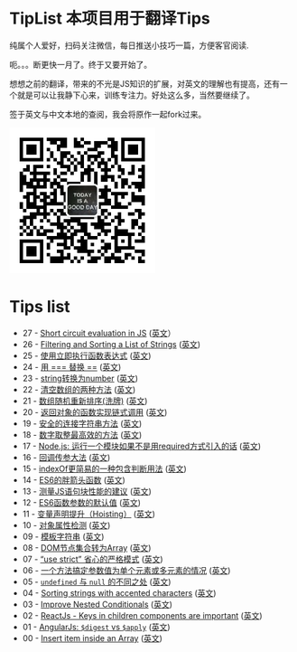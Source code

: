 # TipList 本项目用于翻译Tips

纯属个人爱好，扫码关注微信，每日推送小技巧一篇，方便客官阅读.  

呃。。。断更快一月了。终于又要开始了。

想想之前的翻译，带来的不光是JS知识的扩展，对英文的理解也有提高，还有一个就是可以让我静下心来，训练专注力。好处这么多，当然要继续了。

签于英文与中文本地的查阅，我会将原作一起fork过来。

![header](https://raw.githubusercontent.com/goldcoast/jstips/master/resources/qrcode_wechat.jpg)





# Tips list

- 27 - [Short circuit evaluation in JS](https://github.com/goldcoast/jstips/blob/master/_posts/cn/2016-01-27-short-circiut-evaluation-in-js.md) ([英文](https://github.com/goldcoast/jstips/blob/master/_posts/en/2016-01-27-short-circiut-evaluation-in-js.md)）
- 26 - [Filtering and Sorting a List of Strings](https://github.com/goldcoast/jstips/blob/master/_posts/cn/2016-01-26-filtering-and-sorting-a-list-of-strings.md) ([英文](https://github.com/goldcoast/jstips/blob/master/_posts/en/2016-01-26-filtering-and-sorting-a-list-of-strings.md))
- 25 - [使用立即执行函数表达式](https://github.com/goldcoast/jstips/blob/master/_posts/cn/2016-01-25-Using-immediately-invoked-function-expression.md) ([英文](https://github.com/goldcoast/jstips/blob/master/_posts/en/2016-01-25-Using-immediately-invoked-function-expression.md))
- 24 - [用 === 替换 ==](https://github.com/goldcoast/jstips/blob/master/_posts/cn/2016-01-24-use_%3D%3D%3D_instead_of_%3D%3D.md) ([英文](https://github.com/goldcoast/jstips/blob/master/_posts/en/2016-01-24-use_%3D%3D%3D_instead_of_%3D%3D.md))
- 23 - [string转换为number](https://github.com/goldcoast/jstips/blob/master/_posts/cn/2016-01-23-converting-to-number-fast-way.md) ([英文](https://github.com/goldcoast/jstips/blob/master/_posts/en/2016-01-23-converting-to-number-fast-way.md))
- 22 - [清空数组的两种方法](https://github.com/goldcoast/jstips/blob/master/_posts/cn/2016-01-22-two-ways-to-empty-an-array.md) ([英文](https://github.com/goldcoast/jstips/blob/master/_posts/en/2016-01-22-two-ways-to-empty-an-array.md))
- 21 - [数组随机重新排序(洗牌)](https://github.com/goldcoast/jstips/blob/master/_posts/cn/2016-01-21-shuffle-an-array.md) ([英文](https://github.com/goldcoast/jstips/blob/master/_posts/en/2016-01-21-shuffle-an-array.md))
- 20 - [返回对象的函数实现链式调用](https://github.com/goldcoast/jstips/blob/master/_posts/cn/2016-01-20-return-objects-to-enable-chaining-of-functions.md) ([英文](https://github.com/goldcoast/jstips/blob/master/_posts/en/2016-01-20-return-objects-to-enable-chaining-of-functions.md))
- 19 - [安全的连接字符串方法](https://github.com/goldcoast/jstips/blob/master/_posts/cn/2016-01-19-safe-string-concatenation.md) ([英文](https://github.com/goldcoast/jstips/blob/master/_posts/en/2016-01-19-safe-string-concatenation.md))
- 18 - [数字取整最高效的方法](https://github.com/goldcoast/jstips/blob/master/_posts/cn/2016-01-18-rounding-the-fast-way.md) ([英文](https://github.com/goldcoast/jstips/blob/master/_posts/en/2016-01-18-rounding-the-fast-way.md))
- 17 - [Node.js: 运行一个模块如果不是用required方式引入的话](https://github.com/goldcoast/jstips/blob/master/_posts/cn/2016-01-17-nodejs-run-a-module-if-it-is-not-required.md) ([英文](https://github.com/goldcoast/jstips/blob/master/_posts/en/2016-01-17-nodejs-run-a-module-if-it-is-not-required.md))
- 16 - [回调传参大法](https://github.com/goldcoast/jstips/blob/master/_posts/cn/2016-01-16-passing-arguments-to-callback-functions.md) ([英文](https://github.com/goldcoast/jstips/blob/master/_posts/en/2016-01-16-passing-arguments-to-callback-functions.md))
- 15 - [indexOf更简易的一种包含判断用法](https://github.com/goldcoast/jstips/blob/master/_posts/cn/2016-01-15-even-simpler-way-of-using-indexof-as-a-contains-clause.md) ([英文](https://github.com/goldcoast/jstips/blob/master/_posts/en/2016-01-15-even-simpler-way-of-using-indexof-as-a-contains-clause.md))
- 14 - [ES6的胖箭头函数](https://github.com/goldcoast/jstips/blob/master/_posts/cn/2016-01-14-fat-arrow-functions.md) ([英文](https://github.com/goldcoast/jstips/blob/master/_posts/en/2016-01-14-fat-arrow-functions.md))
- 13 - [测量JS语句块性能的建议](https://github.com/goldcoast/jstips/blob/master/_posts/cn/2016-01-13-tip-to-measure-performance-of-a-javascript-block.md) ([英文](https://github.com/goldcoast/jstips/blob/master/_posts/en/2016-01-13-tip-to-measure-performance-of-a-javascript-block.md))
- 12 - [ES6函数参数的默认值](https://github.com/goldcoast/jstips/blob/master/_posts/cn/2016-01-12-pseudomandatory-parameters-in-es6-functions.md) ([英文](https://github.com/goldcoast/jstips/blob/master/_posts/en/2016-01-12-pseudomandatory-parameters-in-es6-functions.md))
- 11 - [变量声明提升（Hoisting）](https://github.com/goldcoast/jstips/blob/master/_posts/cn/2016-01-11-hoisting.md) ([英文](https://github.com/goldcoast/jstips/blob/master/_posts/en/2016-01-11-hoisting.md))
- 10 - [对象属性检测](https://github.com/goldcoast/jstips/blob/master/_posts/cn/2016-01-10-check-if-a-property-is-in-a-object.md) ([英文](https://github.com/goldcoast/jstips/blob/master/_posts/en/2016-01-10-check-if-a-property-is-in-a-object.md))
- 09 - [模板字符串](https://github.com/goldcoast/jstips/blob/master/_posts/cn/2016-01-09-template-strings.md) ([英文](https://github.com/goldcoast/jstips/blob/master/_posts/en/2016-01-09-template-strings.md))
- 08 - [DOM节点集合转为Array](https://github.com/goldcoast/jstips/blob/master/_posts/cn/2016-01-08-converting-a-node-list-to-an-array.md) ([英文](https://github.com/goldcoast/jstips/blob/master/_posts/en/2016-01-08-converting-a-node-list-to-an-array.md))
- 07 - [“use strict” 省心的严格模式](https://github.com/goldcoast/jstips/blob/master/_posts/cn/2016-01-07-use-strict-and-get-lazy.md) ([英文](https://github.com/goldcoast/jstips/blob/master/_posts/en/2016-01-07-use-strict-and-get-lazy.md))
- 06 - [一个方法搞定参数值为单个元素或多元素的情况](https://github.com/goldcoast/jstips/blob/master/_posts/cn/2016-01-06-writing-a-single-method-for-arrays-and-a-single-element.md) ([英文](https://github.com/goldcoast/jstips/blob/master/_posts/en/2016-01-06-writing-a-single-method-for-arrays-and-a-single-element.md))
- 05 - [`undefined` 与 `null` 的不同之处](https://github.com/goldcoast/jstips/blob/master/_posts/cn/2016-01-05-differences-between-undefined-and-null.md) ([英文](https://github.com/goldcoast/jstips/blob/master/_posts/en/2016-01-05-differences-between-undefined-and-null.md))
- 04 - [Sorting strings with accented characters](https://github.com/goldcoast/jstips/blob/master/_posts/cn/2016-01-04-sorting-strings-with-accented-characters.md) ([英文](https://github.com/goldcoast/jstips/blob/master/_posts/en/2016-01-04-sorting-strings-with-accented-characters.md))
- 03 - [Improve Nested Conditionals](https://github.com/goldcoast/jstips/blob/master/_posts/cn/2016-01-03-improve-nested-conditionals.md) ([英文](https://github.com/goldcoast/jstips/blob/master/_posts/en/2016-01-03-improve-nested-conditionals.md))
- 02 - [ReactJs - Keys in children components are important](https://github.com/goldcoast/jstips/blob/master/_posts/cn/2016-01-02-keys-in-children-components-are-important.md) ([英文](https://github.com/goldcoast/jstips/blob/master/_posts/en/2016-01-02-keys-in-children-components-are-important.md))
- 01 - [AngularJs: `$digest` vs `$apply`](https://github.com/goldcoast/jstips/blob/master/_posts/cn/2016-01-01-angularjs-digest-vs-apply.md) ([英文](https://github.com/goldcoast/jstips/blob/master/_posts/en/2016-01-01-angularjs-digest-vs-apply.md))
- 00 - [Insert item inside an Array](https://github.com/goldcoast/jstips/blob/master/_posts/cn/2015-12-29-insert-item-inside-an-array.md) ([英文](https://github.com/goldcoast/jstips/blob/master/_posts/en/2015-12-29-insert-item-inside-an-array.md))




































